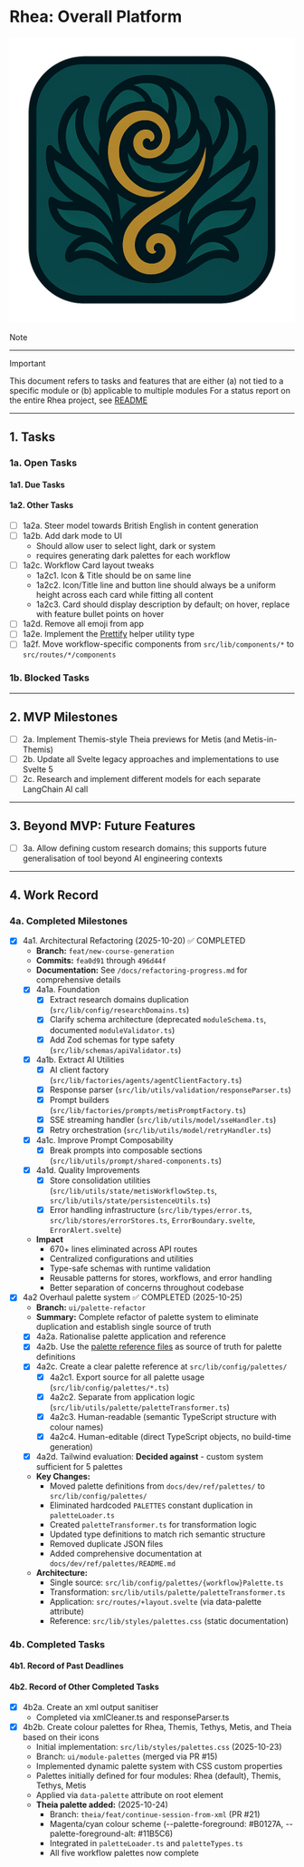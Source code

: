 # Rhea: Overall Platform

![Rhea Icon](static/icon.png)

> [!NOTE]
> <!-- one line defining current status -->

---

> [!IMPORTANT]
> This document refers to tasks and features that are either (a) not tied to a specific module or (b) applicable to multiple modules
> For a status report on the entire Rhea project, see [README](./README.md)

---

## 1. Tasks

### 1a. Open Tasks

#### 1a1. Due Tasks

#### 1a2. Other Tasks

- [ ] 1a2a. Steer model towards British English in content generation
- [ ] 1a2b. Add dark mode to UI
  - Should allow user to select light, dark or system
  - requires generating dark palettes for each workflow
- [ ] 1a2c. Workflow Card layout tweaks
  - 1a2c1. Icon & Title should be on same line
  - 1a2c2. Icon/Title line and button line should always be a uniform height across each card while fitting all content
  - 1a2c3. Card should display description by default; on hover, replace with feature bullet points on hover
- [ ] 1a2d. Remove all emoji from app
- [ ] 1a2e. Implement the [Prettify](https://www.totaltypescript.com/concepts/the-prettify-helper) helper utility type
- [ ] 1a2f. Move workflow-specific components from `src/lib/components/*` to `src/routes/*/components`

### 1b. Blocked Tasks

---

## 2. MVP Milestones

- [ ] 2a. Implement Themis-style Theia previews for Metis (and Metis-in-Themis)
- [ ] 2b. Update all Svelte legacy approaches and implementations to use Svelte 5
- [ ] 2c. Research and implement different models for each separate LangChain AI call
---

## 3. Beyond MVP: Future Features

- [ ] 3a. Allow defining custom research domains; this supports future generalisation of tool beyond AI engineering contexts

---

## 4. Work Record

### 4a. Completed Milestones

- [x] 4a1. Architectural Refactoring (2025-10-20) ✅ COMPLETED
  - **Branch:** `feat/new-course-generation`
  - **Commits:** `fea0d91` through `496d44f`
  - **Documentation:** See `/docs/refactoring-progress.md` for comprehensive details
  - [x] 4a1a. Foundation
    - [x] Extract research domains duplication (`src/lib/config/researchDomains.ts`)
    - [x] Clarify schema architecture (deprecated `moduleSchema.ts`, documented `moduleValidator.ts`)
    - [x] Add Zod schemas for type safety (`src/lib/schemas/apiValidator.ts`)
  - [x] 4a1b. Extract AI Utilities
    - [x] AI client factory (`src/lib/factories/agents/agentClientFactory.ts`)
    - [x] Response parser (`src/lib/utils/validation/responseParser.ts`)
    - [x] Prompt builders (`src/lib/factories/prompts/metisPromptFactory.ts`)
    - [x] SSE streaming handler (`src/lib/utils/model/sseHandler.ts`)
    - [x] Retry orchestration (`src/lib/utils/model/retryHandler.ts`)
  - [x] 4a1c. Improve Prompt Composability
    - [x] Break prompts into composable sections (`src/lib/utils/prompt/shared-components.ts`)
  - [x] 4a1d. Quality Improvements
    - [x] Store consolidation utilities (`src/lib/utils/state/metisWorkflowStep.ts`, `src/lib/utils/state/persistenceUtils.ts`)
    - [x] Error handling infrastructure (`src/lib/types/error.ts`, `src/lib/stores/errorStores.ts`, `ErrorBoundary.svelte`, `ErrorAlert.svelte`)
  - **Impact**
    - 670+ lines eliminated across API routes
    - Centralized configurations and utilities
    - Type-safe schemas with runtime validation
    - Reusable patterns for stores, workflows, and error handling
    - Better separation of concerns throughout codebase
- [x] 4a2 Overhaul palette system ✅ COMPLETED (2025-10-25)
  - **Branch:** `ui/palette-refactor`
  - **Summary:** Complete refactor of palette system to eliminate duplication and establish single source of truth
  - [x] 4a2a. Rationalise palette application and reference
  - [x] 4a2b. Use the [palette reference files](docs/dev/ref/palettes) as source of truth for palette definitions
  - [x] 4a2c. Create a clear palette reference at `src/lib/config/palettes/`
      - [x] 4a2c1. Export source for all palette usage (`src/lib/config/palettes/*.ts`)
      - [x] 4a2c2. Separate from application logic (`src/lib/utils/palette/paletteTransformer.ts`)
      - [x] 4a2c3. Human-readable (semantic TypeScript structure with colour names)
      - [x] 4a2c4. Human-editable (direct TypeScript objects, no build-time generation)
  - [x] 4a2d. Tailwind evaluation: **Decided against** - custom system sufficient for 5 palettes
  - **Key Changes:**
    - Moved palette definitions from `docs/dev/ref/palettes/` to `src/lib/config/palettes/`
    - Eliminated hardcoded `PALETTES` constant duplication in `paletteLoader.ts`
    - Created `paletteTransformer.ts` for transformation logic
    - Updated type definitions to match rich semantic structure
    - Removed duplicate JSON files
    - Added comprehensive documentation at `docs/dev/ref/palettes/README.md`
  - **Architecture:**
    - Single source: `src/lib/config/palettes/{workflow}Palette.ts`
    - Transformation: `src/lib/utils/palette/paletteTransformer.ts`
    - Application: `src/routes/+layout.svelte` (via data-palette attribute)
    - Reference: `src/lib/styles/palettes.css` (static documentation)

### 4b. Completed Tasks

#### 4b1. Record of Past Deadlines

#### 4b2. Record of Other Completed Tasks

- [x] 4b2a. Create an xml output sanitiser
  - Completed via xmlCleaner.ts and responseParser.ts
- [x] 4b2b. Create colour palettes for Rhea, Themis, Tethys, Metis, and Theia based on their icons
  - Initial implementation: `src/lib/styles/palettes.css` (2025-10-23)
  - Branch: `ui/module-palettes` (merged via PR #15)
  - Implemented dynamic palette system with CSS custom properties
  - Palettes initially defined for four modules: Rhea (default), Themis, Tethys, Metis
  - Applied via `data-palette` attribute on root element
  - **Theia palette added:** (2025-10-24)
    - Branch: `theia/feat/continue-session-from-xml` (PR #21)
    - Magenta/cyan colour scheme (--palette-foreground: #B0127A, --palette-foreground-alt: #11B5C6)
    - Integrated in `paletteLoader.ts` and `paletteTypes.ts`
    - All five workflow palettes now complete
